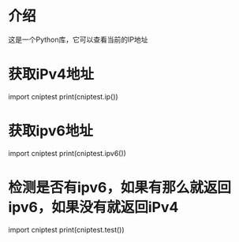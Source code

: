 # 介绍
这是一个Python库，它可以查看当前的IP地址
# 获取iPv4地址
import cniptest
print(cniptest.ip())
# 获取ipv6地址
import cniptest
print(cniptest.ipv6())
# 检测是否有ipv6，如果有那么就返回ipv6，如果没有就返回iPv4
import cniptest
print(cniptest.test())